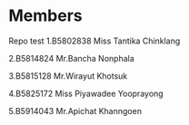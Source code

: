 Members
=======
   Repo test 
1.B5802838 Miss Tantika Chinklang
  
2.B5814824 Mr.Bancha Nonphala
  
3.B5815128 Mr.Wirayut Khotsuk

4.B5825172 Miss Piyawadee Yooprayong 

5.B5914043 Mr.Apichat Khanngoen
